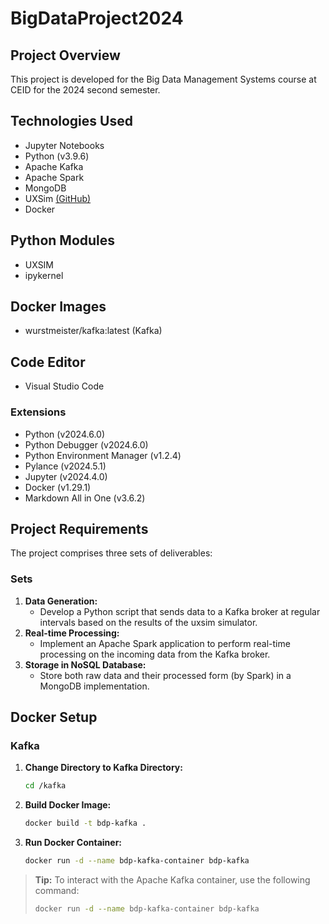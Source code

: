 # BigDataProject2024

## Project Overview

This project is developed for the Big Data Management Systems course at CEID for the 2024 second semester.

## Technologies Used

- Jupyter Notebooks
- Python (v3.9.6)
- Apache Kafka
- Apache Spark
- MongoDB
- UXSim [(GitHub)](https://github.com/toruseo/UXsim)
- Docker

## Python Modules

- UXSIM
- ipykernel

## Docker Images

- wurstmeister/kafka:latest (Kafka)

## Code Editor

- Visual Studio Code

### Extensions

- Python (v2024.6.0)
- Python Debugger (v2024.6.0)
- Python Environment Manager (v1.2.4)
- Pylance (v2024.5.1)
- Jupyter (v2024.4.0)
- Docker (v1.29.1)
- Markdown All in One (v3.6.2)

## Project Requirements

The project comprises three sets of deliverables:

### Sets

1. **Data Generation:**
   - Develop a Python script that sends data to a Kafka broker at regular intervals based on the results of the uxsim simulator.
2. **Real-time Processing:**
   - Implement an Apache Spark application to perform real-time processing on the incoming data from the Kafka broker.
3. **Storage in NoSQL Database:**
   - Store both raw data and their processed form (by Spark) in a MongoDB implementation.

## Docker Setup

### Kafka

1. **Change Directory to Kafka Directory:**

   ```bash
   cd /kafka
   ```

2. **Build Docker Image:**

   ```bash
   docker build -t bdp-kafka .
   ```

3. **Run Docker Container:**
   ```bash
   docker run -d --name bdp-kafka-container bdp-kafka
   ```

> **Tip:** To interact with the Apache Kafka container, use the following command:
>
> ```bash
> docker run -d --name bdp-kafka-container bdp-kafka
> ```
